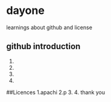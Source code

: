 # dayone
learnings about github and license
## github introduction
1.
2.
3.
4.

##Licences
1.apachi
2.p
3.
4.
thank you

